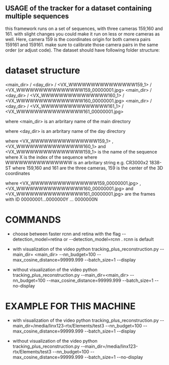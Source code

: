 ## USAGE of the tracker for a dataset containing multiple sequences
this framework runs on a set of sequences, with three cameras 159,160 and 161. with slight changes you could make it run on
less or more cameras as well. Here, camera 159 is the coordinates origin for both camera pairs 159161 and 159161. make sure 
to calibrate those camera pairs in the same order (or adjust code). The dataset should have following folder structure:


# dataset structure


<main_dir> / <day_dir> / <VX_WWWWWWWWWWWWWWW159_1> / <VX_WWWWWWWWWWWWWWW159_00000001.jpg>
<main_dir> / <day_dir> / <VX_WWWWWWWWWWWWWWW160_1> / <VX_WWWWWWWWWWWWWWW160_00000001.jpg>
<main_dir> / <day_dir> / <VX_WWWWWWWWWWWWWWW161_1> / <VX_WWWWWWWWWWWWWWW161_00000001.jpg>

where <main_dir> is an arbritary name of the main directory

where <day_dir> is an arbritary name of the day directory 

where <VX_WWWWWWWWWWWWWWW159_1> , <VX_WWWWWWWWWWWWWWW160_1> and <VX_WWWWWWWWWWWWWWW159_1> is the name of the sequence 
	where X is the index of the sequence
	where WWWWWWWWWWWWWWW is an arbritary string e.g. CR3000x2 1838-ST
	where 159,160 and 161 are the three cameras, 159 is the center of the 3D coordinates

where <VX_WWWWWWWWWWWWWWW159_00000001.jpg> , <VX_WWWWWWWWWWWWWWW160_00000001.jpg> and <VX_WWWWWWWWWWWWWWW161_00000001.jpg>
	are the frames with ID 00000001...0000000Y ... 0000000N



# COMMANDS
* choose between faster rcnn and retina with the flag --detection_model=retina or --detection_model=rcnn . rcnn is default

* with visualization of the video
python tracking_plus_reconstruction.py     --main_dir= <main_dir>     --nn_budget=100     --max_cosine_distance=99999.999 --batch_size=1 --display

* without visualization of the video
python tracking_plus_reconstruction.py     --main_dir=<main_dir>    --nn_budget=100     --max_cosine_distance=99999.999 --batch_size=1 --no-display

# EXAMPLE FOR THIS MACHINE

* with visualization of the video
python tracking_plus_reconstruction.py     --main_dir=/media/linx123-rtx/Elements/test3     --nn_budget=100     --max_cosine_distance=99999.999 --batch_size=1 --display

* without visualization of the video
python tracking_plus_reconstruction.py     --main_dir=/media/linx123-rtx/Elements/test3     --nn_budget=100     --max_cosine_distance=99999.999 --batch_size=1 --no-display
